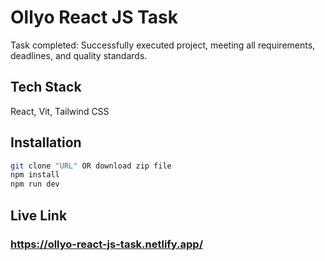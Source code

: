# Ollyo React JS Task

Task completed: Successfully executed project, meeting all requirements, deadlines, and quality standards.

## Tech Stack

React, Vit, Tailwind CSS

## Installation

```bash
git clone "URL" OR download zip file
npm install 
npm run dev
```
## Live Link
### https://ollyo-react-js-task.netlify.app/